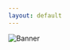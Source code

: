 ```yaml
---
layout: default
---
```


![Banner](https://raw.githubusercontent.com/tiagohm/GitFeed/master/img/banner.png)

